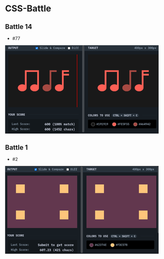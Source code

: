 # CSS-Battle

## Battle 14 
+ #77
<img src="img/seventyseven.png" width="500"> 


## Battle 1
+ #2

<img src="img/two.png" width="500"> 
